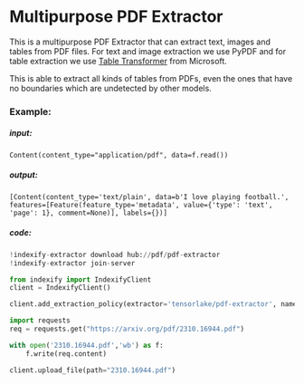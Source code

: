 # Multipurpose PDF Extractor

This is a multipurpose PDF Extractor that can extract text, images and tables from PDF files. For text and image extraction we use PyPDF and for table extraction we use [Table Transformer](https://github.com/microsoft/table-transformer) from Microsoft.

This is able to extract all kinds of tables from PDFs, even the ones that have no boundaries which are undetected by other models.

### Example:
##### input:
```
Content(content_type="application/pdf", data=f.read())
```

##### output:
```
[Content(content_type='text/plain', data=b'I love playing football.', features=[Feature(feature_type='metadata', value={'type': 'text', 'page': 1}, comment=None)], labels={})]
```

##### code:
```python
!indexify-extractor download hub://pdf/pdf-extractor
!indexify-extractor join-server

from indexify import IndexifyClient
client = IndexifyClient()

client.add_extraction_policy(extractor='tensorlake/pdf-extractor', name="pdf-extraction")

import requests
req = requests.get("https://arxiv.org/pdf/2310.16944.pdf")

with open('2310.16944.pdf','wb') as f:
    f.write(req.content)

client.upload_file(path="2310.16944.pdf")
```